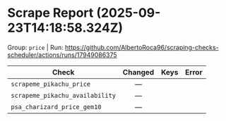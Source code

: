 # Scrape Report (2025-09-23T14:18:58.324Z)

Group: `price`  |  Run: https://github.com/AlbertoRoca96/scraping-checks-scheduler/actions/runs/17949086375

| Check | Changed | Keys | Error |
|---|:---:|:--|:--|
| `scrapeme_pikachu_price` | — |  |  |
| `scrapeme_pikachu_availability` | — |  |  |
| `psa_charizard_price_gem10` | — |  |  |
